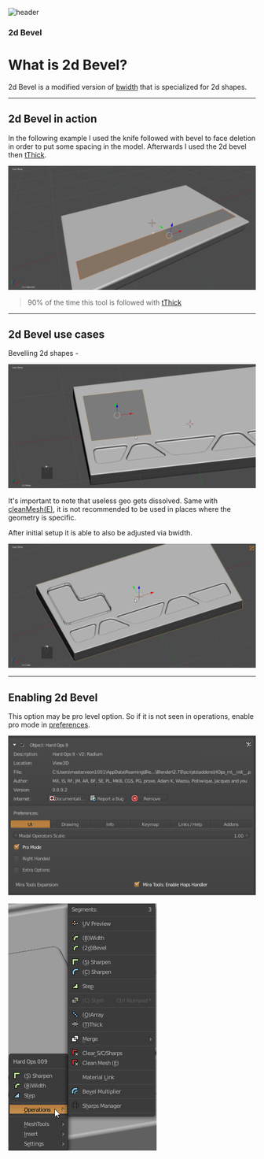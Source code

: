 ![header](img/banner.gif)

### 2d Bevel

# What is 2d Bevel?

2d Bevel is a modified version of [bwidth](bwidth.md) that is specialized for 2d shapes.

---

## 2d Bevel in action

In the following example I used the knife followed with bevel to face deletion in order to put some spacing in the model. Afterwards I used the 2d bevel then [tThick](tthick.md).

![bevel](img/2dbevel/bv1.gif)

> 90% of the time this tool is followed with [tThick](tthick.md)

---

## 2d Bevel use cases

Bevelling 2d shapes -

![bevel](img/2dbevel/bv2.gif)

It's important to note that useless geo gets dissolved. Same with [cleanMesh(E)](cleanmesh), it is not recommended to be used in places where the geometry is specific.

After initial setup it is able to also be adjusted via bwidth.

![bevel](img/2dbevel/bv4.gif)

---

## Enabling 2d Bevel

This option may be pro level option. So if it is not seen in operations, enable pro mode in [preferences](preferences).

![bevel](img/2dbevel/bv3.png)

![bevel](img/2dbevel/bv5.png)
